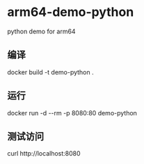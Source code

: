 # arm64-demo-python
python demo for arm64

## 编译
docker build -t demo-python .

## 运行
docker run -d --rm -p 8080:80 demo-python

## 测试访问
curl http://localhost:8080